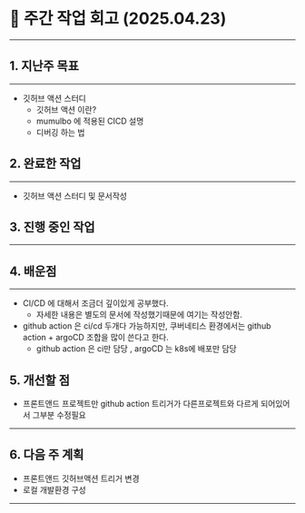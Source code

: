 # 📅 주간 작업 회고 (2025.04.23)

---

## 1. 지난주 목표

---

- 깃허브 액션 스터디
    - 깃허브 액션 이란?
    - mumulbo 에 적용된 CICD 설명
    - 디버깅 하는 법

## 2. 완료한 작업

---

- 깃허브 액션 스터디 및 문서작성

## 3. 진행 중인 작업

---

## 4. 배운점

---

- CI/CD 에 대해서 조금더 깊이있게 공부했다.
    - 자세한 내용은 별도의 문서에 작성했기때문에 여기는 작성안함.
- github action 은 ci/cd 두개다 가능하지만, 쿠버네티스 환경에서는 github action + argoCD 조합을 많이 쓴다고 한다.
    - github action 은 ci만 담당 , argoCD 는 k8s에 배포만 담당

## 5. 개선할 점

- 프론트앤드 프로젝트만 github action 트리거가 다른프로젝트와 다르게 되어있어서 그부분 수정필요

---

## 6. 다음 주 계획

- 프론트앤드 깃허브액션 트리거 변경
- 로컬 개발환경 구성

---
